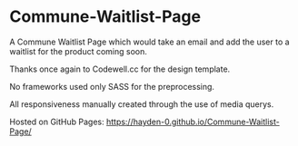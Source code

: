 # Commune-Waitlist-Page
A Commune Waitlist Page which would take an email and add the user to a waitlist for the product coming soon. 

Thanks once again to Codewell.cc for the design template.

No frameworks used only SASS for the preprocessing. 

All responsiveness manually created through the use of media querys.

Hosted on GitHub Pages: https://hayden-0.github.io/Commune-Waitlist-Page/
